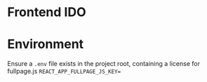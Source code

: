 # Frontend IDO

# Environment

Ensure a `.env` file exists in the project root, containing a license for fullpage.js
`REACT_APP_FULLPAGE_JS_KEY=`
